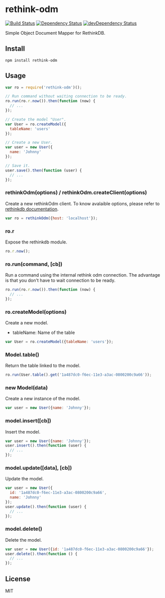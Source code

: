 # rethink-odm
[![Build Status](https://travis-ci.org/neoziro/rethink-odm.svg?branch=master)](https://travis-ci.org/neoziro/rethink-odm)
[![Dependency Status](https://david-dm.org/neoziro/rethink-odm.svg?theme=shields.io)](https://david-dm.org/neoziro/rethink-odm)
[![devDependency Status](https://david-dm.org/neoziro/rethink-odm/dev-status.svg?theme=shields.io)](https://david-dm.org/neoziro/rethink-odm#info=devDependencies)

Simple Object Document Mapper for RethinkDB.

## Install

```
npm install rethink-odm
```

## Usage

```js
var ro = require('rethink-odm')();

// Run command without waiting connection to be ready.
ro.run(ro.r.now()).then(function (now) {
  // ...
});

// Create the model "User".
var User = ro.createModel({
  tableName: 'users'
});

// Create a new User.
var user = new User({
  name: 'Johnny'
});

// Save it.
user.save().then(function (user) {
  // ...
});

```

### rethinkOdm(options) / rethinkOdm.createClient(options)

Create a new rethinkOdm client. To know avalaible options, please refer to [rethinkdb documentation](http://rethinkdb.com/api/javascript/connect/).

```js
var ro = rethinkOdm({host: 'localhost'});
```

### ro.r

Expose the rethinkdb module.

```js
ro.r.now();
```

### ro.run(command, [cb])

Run a command using the internal rethink odm connection. The advantage is that you don't have to wait connection to be ready.

```js
ro.run(ro.r.now()).then(function (now) {
  // ... 
});
```

### ro.createModel(options)

Create a new model.

- tableName: Name of the table

```js
var User = ro.createModel({tableName: 'users'});
```

### Model.table()

Return the table linked to the model.

```js
ro.run(User.table().get('1a487dc0-f6ec-11e3-a3ac-0800200c9a66'));
```

### new Model(data)

Create a new instance of the model.

```js
var user = new User({name: 'Johnny'});
```

### model.insert([cb])

Insert the model.

```js
var user = new User({name: 'Johnny'});
user.insert().then(function (user) {
  // ...
});
```

### model.update([data], [cb])

Update the model.

```js
var user = new User({
  id: '1a487dc0-f6ec-11e3-a3ac-0800200c9a66',
  name: 'Johnny'
});
user.update().then(function (user) {
  // ...
});
```

### model.delete()

Delete the model.

```js
var user = new User({id: '1a487dc0-f6ec-11e3-a3ac-0800200c9a66'});
user.delete().then(function () {
  // ...
});
```

## License

MIT